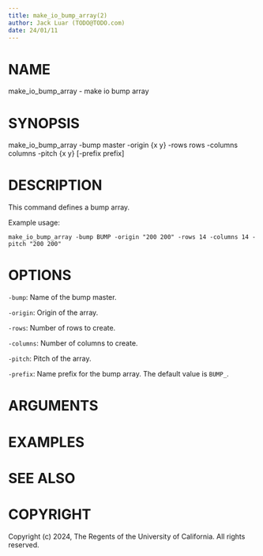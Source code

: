 ```yaml
---
title: make_io_bump_array(2)
author: Jack Luar (TODO@TODO.com)
date: 24/01/11
---
```


# NAME

make_io_bump_array - make io bump array

# SYNOPSIS

make_io_bump_array 
    -bump master
    -origin {x y}
    -rows rows
    -columns columns
    -pitch {x y}
    [-prefix prefix]


# DESCRIPTION

This command defines a bump array.

Example usage:

```
make_io_bump_array -bump BUMP -origin "200 200" -rows 14 -columns 14 -pitch "200 200"
```

# OPTIONS

`-bump`:  Name of the bump master.

`-origin`:  Origin of the array.

`-rows`:  Number of rows to create.

`-columns`:  Number of columns to create.

`-pitch`:  Pitch of the array.

`-prefix`:  Name prefix for the bump array. The default value is `BUMP_`.

# ARGUMENTS

# EXAMPLES

# SEE ALSO

# COPYRIGHT

Copyright (c) 2024, The Regents of the University of California. All rights reserved.
